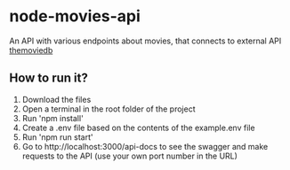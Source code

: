 # node-movies-api

An API with various endpoints about movies, that connects to external API [themoviedb](https://themoviedb.org)

## How to run it?

1. Download the files
2. Open a terminal in the root folder of the project
3. Run 'npm install'
4. Create a .env file based on the contents of the example.env file
5. Run 'npm run start'
6. Go to http://localhost:3000/api-docs to see the swagger and make requests to the API (use your own port number in the URL)
